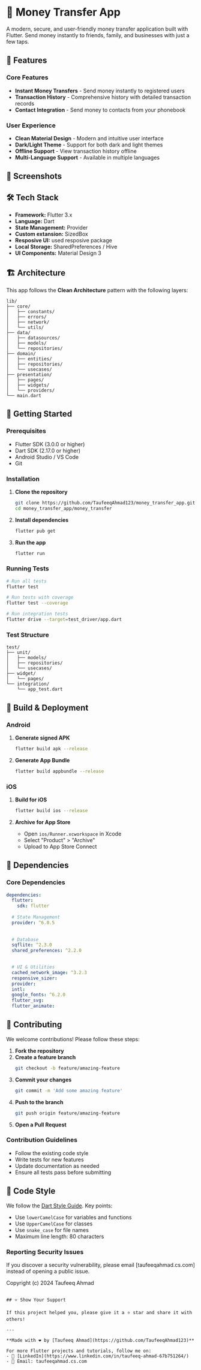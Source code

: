 
# 💸 Money Transfer App

A modern, secure, and user-friendly money transfer application built with Flutter. Send money instantly to friends, family, and businesses with just a few taps.

## 🚀 Features

### Core Features
- **Instant Money Transfers** - Send money instantly to registered users
- **Transaction History** - Comprehensive history with detailed transaction records
- **Contact Integration** - Send money to contacts from your phonebook

### User Experience
- **Clean Material Design** - Modern and intuitive user interface
- **Dark/Light Theme** - Support for both dark and light themes
- **Offline Support** - View transaction history offline
- **Multi-Language Support** - Available in multiple languages

## 📱 Screenshots



## 🛠 Tech Stack

- **Framework:** Flutter 3.x
- **Language:** Dart
- **State Management:** Provider 
- **Custom extansion:** SizedBox 
- **Resposive UI:** used resposive package 
- **Local Storage:** SharedPreferences / Hive
- **UI Components:** Material Design 3

## 🏗 Architecture

This app follows the **Clean Architecture** pattern with the following layers:

```
lib/
├── core/
│   ├── constants/
│   ├── errors/
│   ├── network/
│   └── utils/
├── data/
│   ├── datasources/
│   ├── models/
│   └── repositories/
├── domain/
│   ├── entities/
│   ├── repositories/
│   └── usecases/
├── presentation/
│   ├── pages/
│   ├── widgets/
│   └── providers/
└── main.dart
```

## 🚦 Getting Started

### Prerequisites

- Flutter SDK (3.0.0 or higher)
- Dart SDK (2.17.0 or higher)
- Android Studio / VS Code
- Git

### Installation

1. **Clone the repository**
   ```bash
   git clone https://github.com/TaufeeqAhmad123/money_transfer_app.git
   cd money_transfer_app/money_transfer
   ```

2. **Install dependencies**
   ```bash
   flutter pub get
   ```



5. **Run the app**
   ```bash
   flutter run
   ```

### Running Tests

```bash
# Run all tests
flutter test

# Run tests with coverage
flutter test --coverage

# Run integration tests
flutter drive --target=test_driver/app.dart
```

### Test Structure

```
test/
├── unit/
│   ├── models/
│   ├── repositories/
│   └── usecases/
├── widget/
│   └── pages/
└── integration/
    └── app_test.dart
```

## 📱 Build & Deployment

### Android

1. **Generate signed APK**
   ```bash
   flutter build apk --release
   ```

2. **Generate App Bundle**
   ```bash
   flutter build appbundle --release
   ```

### iOS

1. **Build for iOS**
   ```bash
   flutter build ios --release
   ```

2. **Archive for App Store**
   - Open `ios/Runner.xcworkspace` in Xcode
   - Select "Product" > "Archive"
   - Upload to App Store Connect

## 🔧 Dependencies

### Core Dependencies

```yaml
dependencies:
  flutter:
    sdk: flutter
  
  # State Management
  provider: ^6.0.5
  
  
  # Database
  sqflite: ^2.3.0
  shared_preferences: ^2.2.0

  
  # UI & Utilities
  cached_network_image: ^3.2.3
  responsive_sizer: 
  provider: 
  intl:
  google_fonts: ^6.2.0
  flutter_svg: 
  flutter_animate: 
```

## 🤝 Contributing

We welcome contributions! Please follow these steps:

1. **Fork the repository**
2. **Create a feature branch**
   ```bash
   git checkout -b feature/amazing-feature
   ```
3. **Commit your changes**
   ```bash
   git commit -m 'Add some amazing feature'
   ```
4. **Push to the branch**
   ```bash
   git push origin feature/amazing-feature
   ```
5. **Open a Pull Request**

### Contribution Guidelines

- Follow the existing code style
- Write tests for new features
- Update documentation as needed
- Ensure all tests pass before submitting

## 📝 Code Style

We follow the [Dart Style Guide](https://dart.dev/guides/language/effective-dart/style). Key points:

- Use `lowerCamelCase` for variables and functions
- Use `UpperCamelCase` for classes
- Use `snake_case` for file names
- Maximum line length: 80 characters


### Reporting Security Issues

If you discover a security vulnerability, please email [taufeeqahmad.cs.com] instead of opening a public issue.



Copyright (c) 2024 Taufeeq Ahmad

```

## ⭐ Show Your Support

If this project helped you, please give it a ⭐ star and share it with others!

---

**Made with ❤️ by [Taufeeq Ahmad](https://github.com/TaufeeqAhmad123)**

For more Flutter projects and tutorials, follow me on:
- 💼 [LinkedIn](https://www.linkedin.com/in/taufeeq-ahmad-67b751264/)
- 📧 Email: taufeeqahmad.cs.com